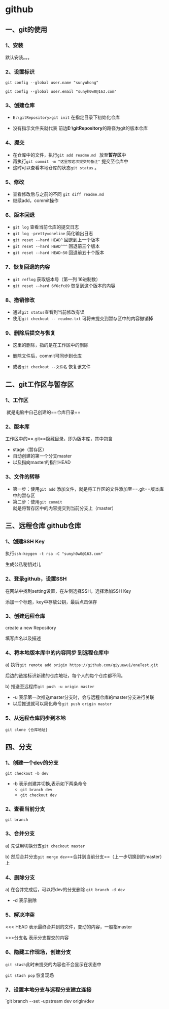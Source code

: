 # github

## 一、git的使用

### 1、安装

默认安装。。。

### 2、设置标识

`git config --global user.name "sunyuhong"`

`git config --global user.email "sunyh0w0@163.com"`

### 3、创建仓库

- `E:\gitRepository>git init`   在指定目录下初始化仓库

- 没有指示文件夹就代表 前边**E:\gitRepository**的路径为git的版本仓库

### 4、提交

- 在仓库中的文件，执行`git add readme.md ` 放至**暂存区**中
- 再执行`git commit -m "这里写这次提交的备注"` 提交至仓库中
- 这时可以查看本地仓库的状态`git status` 。

### 5、修改

- 查看修改后与之前的不同 `git diff readme.md`  
- 继续add，commit操作

### 6、版本回退

- `git log` 查看当前仓库的提交日志 
- `git log -pretty=oneline` 简化输出日志
- `git reset --hard HEAD^` 回退到上一个版本
- `git reset --hard HEAD^^^`  回退前三个版本
- `git reset --hard HEAD~50`  回退前五十个版本

### 7、恢复回退的内容

- `git reflog` 获取版本号（第一列 16进制数）
- `git reset --hard 6f6cfc89`  恢复到这个版本的内容

### 8、撤销修改

- 通过`git status`查看到当前修改有误
- 使用`git checkout -- readme.txt` 可将未提交到暂存区中的内容撤销掉

### 9、删除后提交与恢复

- 这里的删除，指的是在工作区中的删除

- 删除文件后，commit可同步到仓库
- 或者`git checkout --文件名` 恢复该文件

## 二、git工作区与暂存区

### 1、工作区

​	就是电脑中自己创建的==仓库目录==

### 2、版本库

工作区中的==.git==隐藏目录，即为版本库，其中包含

- stage（暂存区）
- 自动创建的第一个分支master
- 以及指向master的指针HEAD

### 3、文件的转移

- 第一步：使用`git add` 添加文件，就是将工作区的文件添加至==.git==版本库中的暂存区
- 第二步：使用`git commit`就是将暂存区中的内容提交到当前分支上（master）

## 三、远程仓库 github仓库

### 1、创建SSH Key

执行`ssh-keygen -t rsa -C "sunyh0w0@163.com"`

生成公私秘钥对儿

### 2、登录github，设置SSH

在网站中找到setting设置，在左侧选择SSH，选择添加SSH Key

添加一个标题，key中存放公钥，最后点击保存

### 3、创建远程仓库

create  a new Repository

填写库名以及描述

### 4、将本地版本库中的内容同步 到远程仓库中

a)  执行`git remote add origin https://github.com/qiyuewu1/oneTest.git`

后边的链接标识新建的仓库地址，每个人的每个仓库都不同。

b)  推送至远程库`git push -u origin master`

- -u 表示第一次推送master分支时，会与远程仓库的master分支进行关联
- 以后推送就可以简化命令`git push origin master`

### 5、从远程仓库同步到本地

`git clone {仓库地址}`

## 四、分支

### 1、创建一个dev的分支

`git checkout -b dev`

- -b 表示创建并切换,表示如下两条命令
  - `git branch dev`
  - `git checkout dev`

### 2、查看当前分支

`git branch`

### 3、合并分支

a)  先试用切换分支`git checkout master`

b)  然后合并分支`git merge dev`==合并到当前分支==（上一步切换到的master）上

### 4、删除分支

a)  在合并完成后，可以将dev的分支删除 `git branch -d dev`

- -d 表示删除

### 5、解决冲突

<<< HEAD 表示最终合并到的文件，变动的内容，一般指master

\>>>分支名 表示分支提交的内容

### 6、隐藏工作现场，创建分支

`git stash`此时未提交的内容也不会显示在状态中

`git stash pop` 恢复现场

### 7、设置本地分支与远程分支建立连接

`git branch --set -upstream dev origin/dev

















